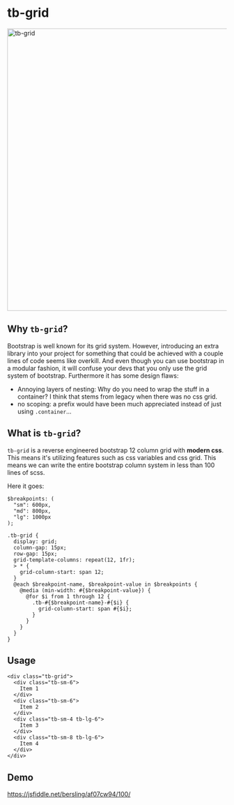 # tb-grid

<img width="647" alt="tb-grid" src="https://user-images.githubusercontent.com/10352805/116449358-6205c380-a85a-11eb-97f0-c4921824f0f9.png">


## Why `tb-grid`?

Bootstrap is well known for its grid system. However, introducing an extra library into your project for something that could be achieved with a couple lines of code seems like overkill. And even though you can use bootstrap in a modular fashion, it will confuse your devs that you only use the grid system of bootstrap. Furthermore it has some design flaws:
- Annoying layers of nesting: Why do you need to wrap the stuff in a container? I think that stems from legacy when there was no css grid.
- no scoping: a prefix would have been much appreciated instead of just using `.container`...

## What is `tb-grid`?

`tb-grid` is a reverse engineered bootstrap 12 column grid with **modern css**. This means it's utilizing features such as css variables and css grid. This means we can write the entire bootstrap column system in less than 100 lines of scss.

Here it goes:

```
$breakpoints: (
  "sm": 600px,
  "md": 800px,
  "lg": 1000px
);

.tb-grid {
  display: grid;
  column-gap: 15px;
  row-gap: 15px;
  grid-template-columns: repeat(12, 1fr);
  > * {
    grid-column-start: span 12;
  }
  @each $breakpoint-name, $breakpoint-value in $breakpoints {
    @media (min-width: #{$breakpoint-value}) {
      @for $i from 1 through 12 {
        .tb-#{$breakpoint-name}-#{$i} {
          grid-column-start: span #{$i};
        }
      }
    }
  }
}
```

## Usage
```
<div class="tb-grid">
  <div class="tb-sm-6">
    Item 1
  </div>
  <div class="tb-sm-6">
    Item 2
  </div>
  <div class="tb-sm-4 tb-lg-6">
    Item 3
  </div>
  <div class="tb-sm-8 tb-lg-6">
    Item 4
  </div>
</div>
```

## Demo
https://jsfiddle.net/bersling/af07cw94/100/

